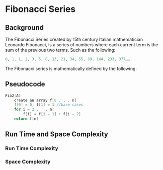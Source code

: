 # Fibonacci Series

## Background

The Fibonacci Series created by 15th century Italian mathematician Leonardo Fibonacci, is a series of numbers where each current term is the sum of the previous two terms. Such as the following:

```C
0, 1, 1, 2, 3, 5, 8, 13, 21, 34, 55, 89, 144, 233, 377…….
```

The Fibonacci series is mathematically defined by the following:

## Pseudocode

```C
Fib2(A)
    create an array f[0 . . . n]
    f[0] = 0, f[1] = 1 //base cases
    for i = 2 . . . n:
        f[i] = f[i − 1] + f[i − 2]
    return f[n]
```

## Run Time and Space Complexity

### Run Time Complexity

### Space Complexity
